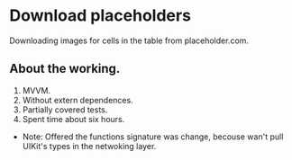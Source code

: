 # Download placeholders

Downloading images for cells in the table from placeholder.com. 

## About the working.

1. MVVM.
2. Without extern dependences.
3. Partially covered tests.
4. Spent time about six hours.



- Note: Offered the functions signature was change, becouse wan't pull UIKit's types in the netwoking layer.
